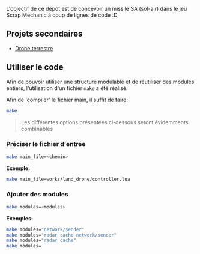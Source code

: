 L'objectif de ce dépôt est de concevoir un missile SA (sol-air) dans le jeu Scrap Mechanic à coup de lignes de code :D

## Projets secondaires

- [Drone terrestre](works/land_drone)

## Utiliser le code

Afin de pouvoir utiliser une structure modulable et de réutiliser des modules entiers, l'utilisation d'un fichier `make` a été réalisé.

Afin de 'compiler' le fichier main, il suffit de faire:
```bash
make
```

> Les différentes options présentées ci-dessous seront évidemments combinables

### Préciser le fichier d'entrée

```bash
make main_file=<chemin>
```

**Exemple:**
```bash
make main_file=works/land_drone/controller.lua
```

### Ajouter des modules

```bash
make modules=<modules>
```

**Exemples:**
```bash
make modules="network/sender"
make modules="radar cache network/sender"
make modules="radar cache"
make modules=
```